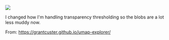![](https://db-feed.s3.amazonaws.com/legacy/Screen_Shot_2019_01_24_at_4_00_24_PM-1548363674193.png)

I changed how I'm handling transparency thresholding so the blobs are a lot less muddy now.

From: https://grantcuster.github.io/umap-explorer/